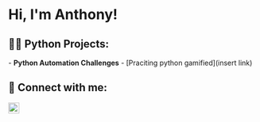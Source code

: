 <h1>Hi, I'm Anthony!</h1>

<h2>👨‍💻 Python Projects:</h2>
- <b>Python Automation Challenges</b>
  - [Praciting python gamified](insert link)

<h2> 🤳 Connect with me:</h2>


[<img align="left" alt="AnthonyGomez | LinkedIn" width="22px" src="https://cdn.jsdelivr.net/npm/simple-icons@v3/icons/linkedin.svg" />][linkedin]


[linkedin]: https://www.linkedin.com/in/anthonygomez0920/
